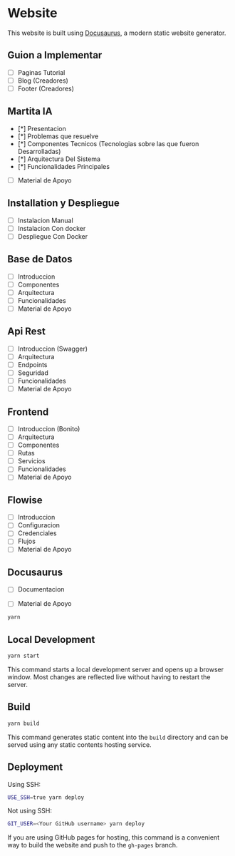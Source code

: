 # Website

This website is built using [Docusaurus](https://docusaurus.io/), a modern static website generator.

## Guion a Implementar
- [ ] Paginas Tutorial
- [ ] Blog (Creadores)
- [ ] Footer (Creadores)

## Martita IA
- [*] Presentacion
- [*] Problemas que resuelve
- [*] Componentes Tecnicos (Tecnologias sobre las que fueron Desarrolladas)
- [*] Arquitectura Del Sistema
- [*] Funcionalidades Principales
- [ ] Material de Apoyo

## Installation y Despliegue
- [ ] Instalacion Manual 
- [ ] Instalacion Con docker
- [ ] Despliegue Con Docker

## Base de Datos
- [ ] Introduccion
- [ ] Componentes
- [ ] Arquitectura
- [ ] Funcionalidades
- [ ] Material de Apoyo

## Api Rest
- [ ] Introduccion (Swagger)
- [ ] Arquitectura
- [ ] Endpoints
- [ ] Seguridad
- [ ] Funcionalidades
- [ ] Material de Apoyo

## Frontend
- [ ] Introduccion (Bonito)
- [ ] Arquitectura
- [ ] Componentes
- [ ] Rutas
- [ ] Servicios
- [ ] Funcionalidades
- [ ] Material de Apoyo

## Flowise
- [ ] Introduccion
- [ ] Configuracion
- [ ] Credenciales
- [ ] Flujos
- [ ] Material de Apoyo

## Docusaurus
- [ ] Documentacion
- [ ] Material de Apoyo


```bash
yarn
```

## Local Development

```bash
yarn start
```

This command starts a local development server and opens up a browser window. Most changes are reflected live without having to restart the server.

## Build

```bash
yarn build
```

This command generates static content into the `build` directory and can be served using any static contents hosting service.

## Deployment

Using SSH:

```bash
USE_SSH=true yarn deploy
```

Not using SSH:

```bash
GIT_USER=<Your GitHub username> yarn deploy
```

If you are using GitHub pages for hosting, this command is a convenient way to build the website and push to the `gh-pages` branch.

